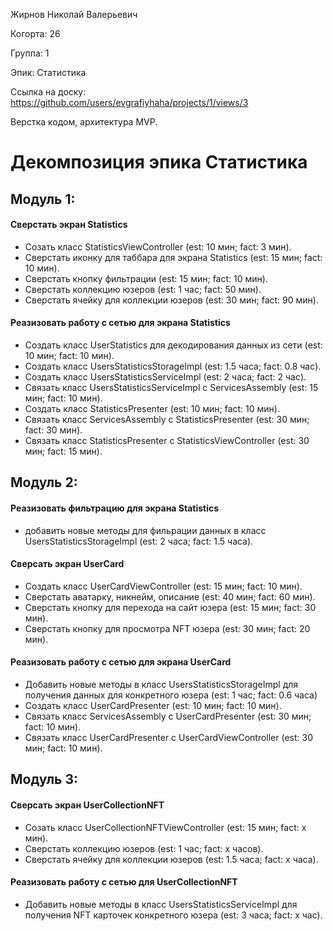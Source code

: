 Жирнов Николай Валерьевич

Когорта: 26

Группа: 1

Эпик: Статистика

Ссылка на доску: https://github.com/users/evgrafiyhaha/projects/1/views/3

Верстка кодом, архитектура MVP.

# Декомпозиция эпика Статистика

## Модуль 1:

#### Сверстать экран Statistics
- Созать класс StatisticsViewController (est: 10 мин; fact: 3 мин).
- Сверстать иконку для таббара для экрана Statistics (est: 15 мин; fact: 10 мин).
- Сверстать кнопку фильтрации (est: 15 мин; fact: 10 мин).
- Сверстать коллекцию юзеров (est: 1 час; fact: 50 мин).
- Сверстать ячейку для коллекции юзеров (est: 30 мин; fact: 90 мин).


#### Реазизовать работу с сетью для экрана Statistics
- Создать класс UserStatistics для декодирования данных из сети (est: 10 мин; fact: 10 мин).
- Создать класс UsersStatisticsStorageImpl (est: 1.5 часа; fact: 0.8 час).
- Создать класс UsersStatisticsServiceImpl (est: 2 часа; fact: 2 час).
- Связать класс UsersStatisticsServiceImpl с ServicesAssembly (est: 15 мин; fact: 10 мин).
- Создать класс StatisticsPresenter (est: 10 мин; fact: 10 мин).
- Связать класс ServicesAssembly с StatisticsPresenter (est: 30 мин; fact: 30 мин).
- Связать класс StatisticsPresenter с StatisticsViewСontroller (est: 30 мин; fact: 15 мин).

## Модуль 2:

#### Реазизовать фильтрацию для экрана Statistics
- добавить новые методы для фильрации данных в класс UsersStatisticsStorageImpl (est: 2 часа; fact: 1.5 часа).


#### Сверсать экран UserCard
- Создать класс UserCardViewController (est: 15 мин; fact: 10 мин).
- Сверстать аватарку, никнейм, описание (est: 40 мин; fact: 60 мин).
- Сверстать кнопку для перехода на сайт юзера (est: 15 мин; fact: 30 мин).
- Сверстать кнопку для просмотра NFT юзера (est: 30 мин; fact: 20 мин).


#### Реазизовать работу с сетью для экрана UserCard
- Добавить новые методы в класс UsersStatisticsStorageImpl для получения данных для конкретного юзера (est: 1 час; fact: 0.6 часа)
- Создать класс UserCardPresenter (est: 10 мин; fact: 10 мин).
- Связать класс ServicesAssembly с UserCardPresenter (est: 30 мин; fact: 10 мин).
- Связать класс UserCardPresenter с UserCardViewСontroller (est: 30 мин; fact: 10 мин).

## Модуль 3:
#### Сверсать экран UserCollectionNFT
- Созать класс UserCollectionNFTViewController (est: 15 мин; fact: x мин).
- Сверстать коллекцию юзеров (est: 1 час; fact: x часов).
- Сверстать ячейку для коллекции юзеров (est: 1.5 часа; fact: x часа).


#### Реазизовать работу с сетью для UserCollectionNFT
- Добавить новые методы в класс UsersStatisticsServiceImpl для получения NFT карточек конкретного юзера (est: 3 часа; fact: x час).
